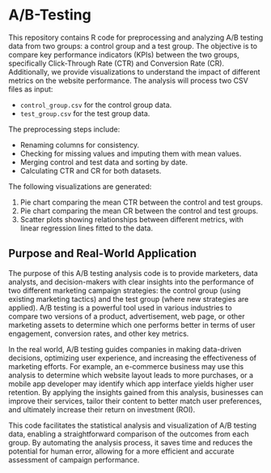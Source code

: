 # A/B-Testing
This repository contains R code for preprocessing and analyzing A/B testing data from two groups: a control group and a test group. The objective is to compare key performance indicators (KPIs) between the two groups, specifically Click-Through Rate (CTR) and Conversion Rate (CR). Additionally, we provide visualizations to understand the impact of different metrics on the website performance.
The analysis will process two CSV files as input:
- `control_group.csv` for the control group data.
- `test_group.csv` for the test group data.

The preprocessing steps include:
- Renaming columns for consistency.
- Checking for missing values and imputing them with mean values.
- Merging control and test data and sorting by date.
- Calculating CTR and CR for both datasets.

The following visualizations are generated:
1. Pie chart comparing the mean CTR between the control and test groups.
2. Pie chart comparing the mean CR between the control and test groups.
3. Scatter plots showing relationships between different metrics, with linear regression lines fitted to the data.

## Purpose and Real-World Application

The purpose of this A/B testing analysis code is to provide marketers, data analysts, and decision-makers with clear insights into the performance of two different marketing campaign strategies: the control group (using existing marketing tactics) and the test group (where new strategies are applied). A/B testing is a powerful tool used in various industries to compare two versions of a product, advertisement, web page, or other marketing assets to determine which one performs better in terms of user engagement, conversion rates, and other key metrics.

In the real world, A/B testing guides companies in making data-driven decisions, optimizing user experience, and increasing the effectiveness of marketing efforts. For example, an e-commerce business may use this analysis to determine which website layout leads to more purchases, or a mobile app developer may identify which app interface yields higher user retention. By applying the insights gained from this analysis, businesses can improve their services, tailor their content to better match user preferences, and ultimately increase their return on investment (ROI).

This code facilitates the statistical analysis and visualization of A/B testing data, enabling a straightforward comparison of the outcomes from each group. By automating the analysis process, it saves time and reduces the potential for human error, allowing for a more efficient and accurate assessment of campaign performance.
